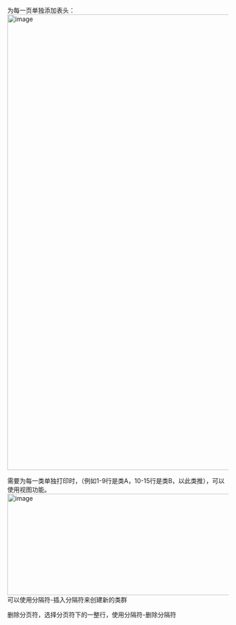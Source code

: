 为每一页单独添加表头：
<img width="2030" height="1038" alt="image" src="https://github.com/user-attachments/assets/131a6ce6-9546-49c9-877d-46f7b6d6d795" />


需要为每一类单独打印时，（例如1-9行是类A，10-15行是类B，以此类推），可以使用视图功能。
<img width="1430" height="231" alt="image" src="https://github.com/user-attachments/assets/b7b58d22-333a-4c7b-a3ce-6083e3618866" />
可以使用分隔符-插入分隔符来创建新的类群

删除分页符，选择分页符下的一整行，使用分隔符-删除分隔符
